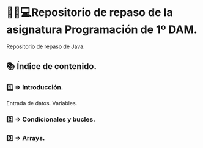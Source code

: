 # :man_student::computer:Repositorio de repaso de la asignatura Programación de 1º DAM.

Repositorio de repaso de Java.
## 📚 Índice de contenido.

### 1️⃣ ⇒ Introducción.
Entrada de datos.
Variables.

### 2️⃣ ⇒ Condicionales y bucles.

### 3️⃣ ⇒ Arrays.

